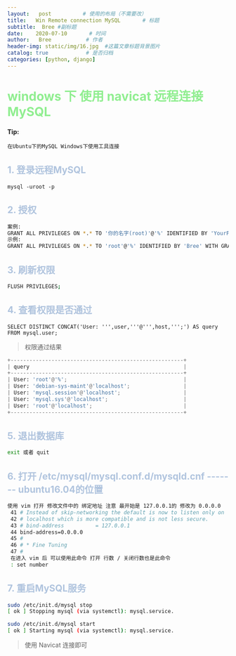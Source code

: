 ```yaml
---
layout:   post          # 使用的布局（不需要改）
title:   Win Remote connection MySQL       # 标题 
subtitle:  Bree #副标题
date:    2020-07-10       # 时间
author:   Bree           # 作者
header-img: static/img/16.jpg  #这篇文章标题背景图片
catalog: true            # 是否归档
categories: [python, django]
---
```






# <font color="LightGreen">windows 下 使用 navicat 远程连接MySQL</font>

#### Tip:

```s
在Ubuntu下的MySQL Windows下使用工具连接
```



##  <font color=" LightSteelBlue ">1. 登录远程MySQL</font>

```shell
mysql -uroot -p
```

##  <font color=" LightSteelBlue ">2. 授权</font>

```bash
案例:
GRANT ALL PRIVILEGES ON *.* TO '你的名字(root)'@'%' IDENTIFIED BY 'YourPassword' WITH GRANT OPTION;
示例:
GRANT ALL PRIVILEGES ON *.* TO 'root'@'%' IDENTIFIED BY 'Bree' WITH GRANT OPTION;
```

##  <font color=" LightSteelBlue ">3. 刷新权限</font>

```bash
FLUSH PRIVILEGES;
```

##  <font color=" LightSteelBlue ">4. 查看权限是否通过</font>

```shell
SELECT DISTINCT CONCAT('User: ''',user,'''@''',host,''';') AS query FROM mysql.user;
```

> 权限通过结果

```python
+-------------------------------------------------------+
| query                                                 |
+-------------------------------------------------------+
| User: 'root'@'%';                                     |
| User: 'debian-sys-maint'@'localhost';                 |
| User: 'mysql.session'@'localhost';                    |
| User: 'mysql.sys'@'localhost';                        |
| User: 'root'@'localhost';                             |
+-------------------------------------------------------+
```

##  <font color=" LightSteelBlue ">5. 退出数据库</font>

```bash
exit 或者 quit
```

##  <font color=" LightSteelBlue ">6. 打开 /etc/mysql/mysql.conf.d/mysqld.cnf  ------- ubuntu16.04的位置</font>

```bash
使用 vim 打开 修改文件中的 绑定地址 注意 最开始是 127.0.0.1的 修改为 0.0.0.0
 41 # Instead of skip-networking the default is now to listen only on
 42 # localhost which is more compatible and is not less secure.
 43 # bind-address          = 127.0.0.1
 44 bind-address=0.0.0.0
 45 #
 46 # * Fine Tuning
 47 #
 在进入 vim 后 可以使用此命令 打开 行数 / 关闭行数也是此命令
 : set number
```

##  <font color=" LightSteelBlue ">7. 重启MySQL服务</font>

```bash
sudo /etc/init.d/mysql stop
[ ok ] Stopping mysql (via systemctl): mysql.service.

sudo /etc/init.d/mysql start
[ ok ] Starting mysql (via systemctl): mysql.service.
```

> 使用 Navicat 连接即可